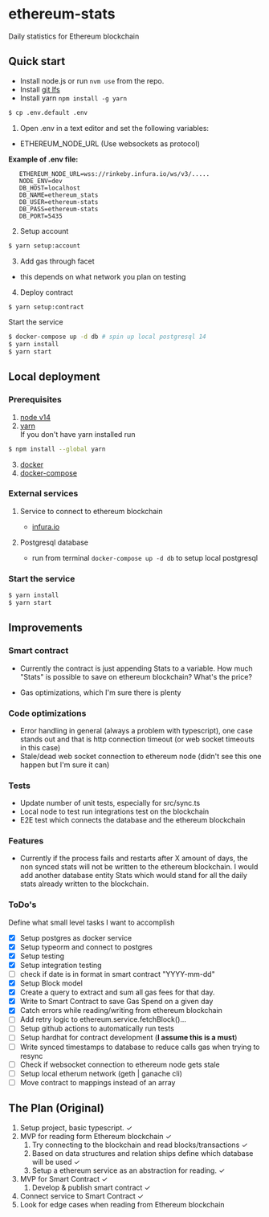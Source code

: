 # ethereum-stats

Daily statistics for Ethereum blockchain

## Quick start

- Install node.js or run `nvm use` from the repo.
- Install [git lfs](https://git-lfs.github.com/)
- Install yarn `npm install -g yarn`

```bash
$ cp .env.default .env
```

1. Open .env in a text editor and set the following variables:

- ETHEREUM_NODE_URL (Use websockets as protocol)

**Example of .env file:**

```
   ETHEREUM_NODE_URL=wss://rinkeby.infura.io/ws/v3/.....
   NODE_ENV=dev
   DB_HOST=localhost
   DB_NAME=ethereum_stats
   DB_USER=ethereum-stats
   DB_PASS=ethereum-stats
   DB_PORT=5435
```

2. Setup account

```bash
$ yarn setup:account
```

3. Add gas through facet

- this depends on what network you plan on testing

4. Deploy contract

```bash
$ yarn setup:contract
```

Start the service

```bash
$ docker-compose up -d db # spin up local postgresql 14
$ yarn install
$ yarn start
```

## Local deployment

### Prerequisites

1. [node v14](https://nodejs.org/en/)
2. [yarn](https://yarnpkg.com/)  
   If you don't have yarn installed run

```bash
$ npm install --global yarn
```

3. [docker](https://docs.docker.com/engine/install/#server)
4. [docker-compose](https://docs.docker.com/compose/install/)

### External services

1. Service to connect to ethereum blockchain

   - [infura.io](https://infura.io/)

2. Postgresql database
   - run from terminal `docker-compose up -d db` to setup local postgresql

### Start the service

```bash
$ yarn install
$ yarn start
```

## Improvements

### Smart contract

- Currently the contract is just appending Stats to a variable. How much "Stats" is possible to save on ethereum blockchain? What's the price?

- Gas optimizations, which I'm sure there is plenty

### Code optimizations

- Error handling in general (always a problem with typescript), one case stands out and that is http connection timeout (or web socket timeouts in this case)
- Stale/dead web socket connection to ethereum node (didn't see this one happen but I'm sure it can)

### Tests

- Update number of unit tests, especially for src/sync.ts
- Local node to test run integrations test on the blockchain
- E2E test which connects the database and the ethereum blockchain

### Features

- Currently if the process fails and restarts after X amount of days, the non synced stats will not be written to the ethereum blockchain. I would add another database entity Stats which would stand for all the daily stats already written to the blockchain.

### ToDo's

Define what small level tasks I want to accomplish

- [x] Setup postgres as docker service
- [x] Setup typeorm and connect to postgres
- [x] Setup testing
- [x] Setup integration testing
- [ ] check if date is in format in smart contract "YYYY-mm-dd"
- [x] Setup Block model
- [x] Create a query to extract and sum all gas fees for that day.
- [x] Write to Smart Contract to save Gas Spend on a given day
- [x] Catch errors while reading/writing from ethereum blockchain
- [ ] Add retry logic to ethereum.service.fetchBlock()...
- [ ] Setup github actions to automatically run tests
- [ ] Setup hardhat for contract development (**I assume this is a must**)
- [ ] Write synced timestamps to database to reduce calls gas when trying to resync
- [ ] Check if websocket connection to ethereum node gets stale
- [ ] Setup local etherum network (geth | ganache cli)
- [ ] Move contract to mappings instead of an array

## The Plan (Original)

1. Setup project, basic typescript. &check;
2. MVP for reading form Ethereum blockchain &check;
   1. Try connecting to the blockchain and read blocks/transactions &check;
   2. Based on data structures and relation ships define which database will be used &check;
   3. Setup a ethereum service as an abstraction for reading. &check;
3. MVP for Smart Contract &check;
   1. Develop & publish smart contract &check;
4. Connect service to Smart Contract &check;
5. Look for edge cases when reading from Ethereum blockchain
